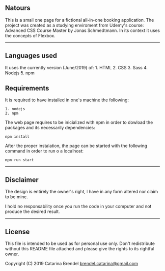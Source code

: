 ## Natours

This is a small one page for a fictional all-in-one booking application. The project was created as a studying enviroment from Udemy's course: Advanced CSS Course Master by Jonas Schmedtmann. In its context it uses the concepts of Flexbox. 

---

## Languages used

It uses the currently version (June/2019) of:
    1. HTML
    2. CSS
    3. Sass
    4. Nodejs
    5. npm

## Requirements

It is required to have installed in one's machine the following:

    1. nodejs
    2. npm

The web page requires to be inicialized with npm in order to dowload the packages and its necessarily dependencies:

    npm install

After the proper instalation, the page can be started with the following command in order to run o a localhost:

    npm run start

---

## Disclaimer 

The design is entirely the owner's right, I have in any form altered nor claim to be mine.

I hold no responsability once you run the code in your computer and not produce the desired result.

---

## License

This file is intended to be used as for personal use only. Don't redistribute without this README file attached and 
please give the rights to its rightful owner.

Copyright (C) 2019 Catarina Brendel brendel.catarina@gmail.com
